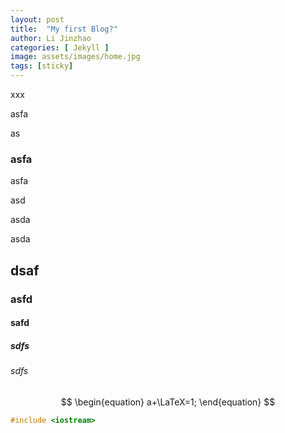 ```yaml
---
layout: post
title:  "My first Blog?"
author: Li Jinzhao
categories: [ Jekyll ]
image: assets/images/home.jpg
tags: [sticky]
---
```


<head>
    <script src="https://cdn.mathjax.org/mathjax/latest/MathJax.js?config=TeX-AMS-MML_HTMLorMML" type="text/javascript"></script>
    <script type="text/x-mathjax-config">
        MathJax.Hub.Config({
            tex2jax: {
            skipTags: ['script', 'noscript', 'style', 'textarea', 'pre'],
            inlineMath: [['$','$']]
            }
        });
    </script>
    <link href="/assets/css/rouge.css" rel="stylesheet"/>
</head>

xxx

asfa

as

### asfa

asfa

asd

asda

asda

## dsaf

### asfd

#### safd

##### sdfs

###### sdfs





$$
\begin{equation}
a+\LaTeX=1;
\end{equation}
$$


```cpp
#include <iostream>
```

